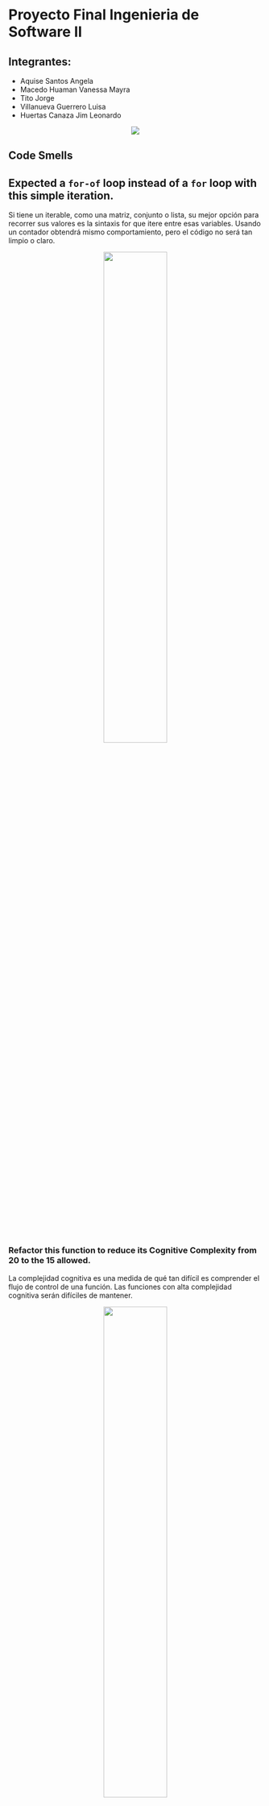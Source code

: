 

# Proyecto Final Ingenieria de Software II
## Integrantes:

- Aquise Santos Angela 
- Macedo Huaman Vanessa Mayra
- Tito Jorge
- Villanueva Guerrero Luisa
- Huertas Canaza Jim Leonardo

 <p align="center">
    <img src="/readme_img/xsheet.png">
</p>

## Code Smells
## Expected a `for-of` loop instead of a `for` loop with this simple iteration.
Si tiene un iterable, como una matriz, conjunto o lista, su mejor opción para recorrer sus valores es la sintaxis for que itere entre esas variables. Usando un contador obtendrá mismo comportamiento, pero el código no será tan limpio o claro.

<p align="center">
    <img src="/readme_img/smell1.png" width="50%">
</p>

### Refactor this function to reduce its Cognitive Complexity from 20 to the 15 allowed.
La complejidad cognitiva es una medida de qué tan difícil es comprender el flujo de control de una función. Las funciones con alta complejidad cognitiva serán difíciles de mantener.
<p align="center">
    <img src="/readme_img/smell2.png" width="50%">
</p>
<p align="center">
    <img src="/readme_img/smell2_2.png" width="50%">
</p>


## Refactoring code smells
### Expected a `for-of` loop instead of a `for` loop with this simple iteration.

<p align="center">
    <img src="/readme_img/factorin1.png" width="50%">
</p>


### COMPOSING METHODS:  5. Introduce Explaining Variable
before
<p align="center">
    <img src="/imageRefactorization/event_before.png"width="50%">
</p>
after
<p align="center">
    <img src="/imageRefactorization/event_After.png" width="50%">
</p>

### FUNCTIONS SHOULD NOT BE EMPTY
Hay varias razones para que una función no tenga un cuerpo de función:
- Es una omisión involuntaria y debe corregirse para evitar un comportamiento inesperado en la producción.
- Aún no se admite, o nunca lo será. En este caso, debería lanzarse una excepción en los idiomas donde ese mecanismo está disponible.
- El método es una anulación intencionalmente en blanco. En este caso, un comentario anidado debería explicar el motivo de la anulación en blanco.

Solucion de compilacion
<p align="center">
    <img src="/readme_img/compilation_S.png">
</p>
Ejemplos:

- Before arrow function
<p align="center">
    <img src="/readme_img/itemclick.png">
</p>

- After arrow function
<p align="center">
    <img src="/readme_img/itemclick_S.png">
</p>

- Before method
<p align="center">
    <img src="/readme_img/settitle.png">
</p>

- After method
<p align="center">
    <img src="/readme_img/settitle_S.png">
</p>


## [Pipeline de CI/CD](jenkinsfile)

#### Requisitos

:heavy_check_mark: Jenkins Plugins
* [PipeLine](https://plugins.jenkins.io/workflow-aggregator/)
* [Jenkins NodeJS plugin v14.8](https://plugins.jenkins.io/git-parameter/)
* [Jenkins BlueOcean](https://plugins.jenkins.io/blueocean/)
* [Git Parameter](https://plugins.jenkins.io/git-parameter/)
* [SonarQube Scanner](https://plugins.jenkins.io/sonar/)

:heavy_check_mark: SonarQube

:heavy_check_mark: SonarScanner

### Pipeline Blue Ocean wiew

<img src="report-screenshots/pipeline-graph-report.png" width="50%">

### Reporte Sonar Scanner

<img src="report-screenshots/sonnar-scanner-report.png" width="50%">

# Construccion Automatica
Para la construcción automática nos apoyaremos en **Webpack**.

## Instalación
Seguiremos los siguientes pasos para la instalacion de Webpack y las dependencias necesarias para el proyecto.
```
mkdir x-spreadsheet && cd x-spreadsheet
npm init -y
npm install webpack webpack-cli --save-dev

mkdir dist src
touch webpack.config.js


npm install --save-dev file-loader css-loader file-loader
npm install --save-dev html-webpack-plugin
npm install --save-dev clean-webpack-plugin
npm install --save-dev webpack-dev-server
npm install --save-dev webpack-merge

# less
npm install less --save-dev
npm install less-loader --save-dev

npm install eslint --save-dev
./node_modules/.bin/eslint --init # airbnb


# test mocha
npm install --save-dev mocha

# babel
npm install --save-dev babel-loader babel-core babel-preset-env
# for macha
npm install --save-dev babel-register
# npm install --save-dev babel-plugin-transform-runtime
# npm install --save babel-runtime
```
## Configuración
En el archivo **package.json** añadimos el *script* correspondiente para poder ejecutar la construccion automatica .
- **dev:** Para el modo de desarrollo
- **build:** Para el modo de produccion

```
"scripts": {
	"dev": "webpack-dev-server --open --config build/webpack.dev.js",
    "build": "webpack --config build/webpack.prod.js",
}
```
## Ejecución
Para la construcción automática  del modo de desarrollo usamos el comando :

```
npm run dev

```
Para la construcción automática  del modo de produccion usamos el comando :

```
npm run build

```
 <p align="center">
    <img src="/readme_img/build.jpeg">
</p>

# Pruebas Unitarias


Para las pruebas unitarias xUnit usaremos **Mocha**  y  **Chai**. 

## Instalación
Instalamos Mocha, Chai y plugins para la conexión HTTP.

```
npm install --save-dev mocha chai chai-http
```
## Configuración
En el archivo **package.json** añadimos el *script* correspondiente para poder ejecutar la pruebas unitarias .
```
"scripts": {
	"test": "nyc ./node_modules/mocha/bin/mocha --require @babel/register --recursive test"
}
```
Creamos una carpeta llamada test para alojar los archivos que contendran las pruebas, trabajaremos sobre los archivos:
- formula_test.js
- format_test.js
- alphabet_test.js


## Formulas (formula_test.js)
Se realizaron pruebas unitarias xUnit para evaluar el funcionamientos de las formulas contenidas en el proyecto como:
- SUM
- AVERAGE
- MAX
- MIN
- IF
- AND
- OR
- CONCAT
 <p align="center">
    <img src="/readme_img/formula_test.png">
</p>

## Formato (formato_test.js)
Se realizaron pruebas unitarias xUnit para evaluar el funcionamientos de las funciones contenidas en el proyecto como:
- Percent
- Number
- USD
- EUR
- RMB
- Normal
- Text
 <p align="center">
    <img src="/readme_img/formato_test.png">
</p>

## Formato (alphabet_test.js)
Se realizaron pruebas unitarias xUnit para evaluar el funcionamientos de las funciones contenidas en el proyecto como:
- Index_At
- String_At

> Index_At

<p align="center">
    <img src="/readme_img/Alfabeto_test.png">
</p>

> String_At

<p align="center">
    <img src="/readme_img/Alfabeto_test2.png">
</p>

## Casos de Prueba
<p align="center">
    <img src="/readme_img/cases.png">
</p>

# Prueba de Seguridad - Owasp Zap

- Atacamos el proyecto utilizando Owasp Zap
<p align="center">
    <img src="readme_img/Prueba_de_Seguridad.png">
</p>

## Riesgo de la Pagina

<p align="center">
    <img src="readme_img/Riesgo_de_la_Pagina.png">
</p>

## Reporte de las Alertas Obtenidas

<p align="center">
    <img src="readme_img/Alertas.png">
</p>

## Tipo de Riesgos de las Alertas

<p align="center">
    <img src="readme_img/Tipos_de_Riesgo.png">
</p>

## Analizamos las Alertas
### CSP: Wildcard Directive (Riesgo Medio)
- The following directives either allow wildcard sources (or ancestors), are not defined, or are overly broadly defined:

frame-ancestors, form-action

- The directive(s): frame-ancestors, form-action are among the directives that do not fallback to default-src, missing/excluding them is the same as allowing anything.

### X-Frame-Options Header Not Set (Riesgo Medio)
- El encabezado X-Frame-Options no se incluye en la respuesta HTTP para proteger contra ataques 'ClickJacking'.

### El servidor divulga información mediante un campo(s) de encabezado de respuesta HTTP ''''X-Powered-By'''' (Riesgo Bajo)
- El servidor de la web/aplicación está divulgando información mediante uno o más encabezados de respuesta HTTP ''''X-Powered-By''''. El acceso a tal información podría facilitarle a los atacantes la identificación de otros marcos/componentes de los que su aplicación web depende y las vulnerabilidades a las que pueden estar sujetos tales componentes.

### X-Content-Type-Options Header Missing (Riesgo Bajo)
- El encabezado Anti-MIME-Sniffing X-Content-Type-Options no se estableció en 'nosniff'. Esto permite que las versiones anteriores de Internet Explorer y Chrome realicen un rastreo de MIME en el cuerpo de la respuesta, lo que podría hacer que el cuerpo de la respuesta se interprete y muestre como un tipo de contenido distinto del tipo de contenido declarado. Las versiones actuales (principios de 2014) y heredadas de Firefox usarán el tipo de contenido declarado (si se establece uno), en lugar de realizar un rastreo de MIME.

### Divulgación de la marca de hora - Unix (Riesgo Bajo)
- Una marca de tiempo ha sido divulgada por el servidor de la aplicación/el navegador - Unix

## Posibles Soluciones de cada Alerta

### CSP: Wildcard Directive (Riesgo Medio)
- Asegúrese de que su servidor web, servidor de aplicaciones, equilibrador de carga, etc. Esté configurado correctamente para establecer el encabezado Content-Security-Policy.

### X-Frame-Options Header Not Set (Riesgo Medio)
- La mayoría de los navegadores web modernos admiten el encabezado HTTP X-Frame-Options. Asegúrese de que esté configurado en todas las páginas web devueltas por su sitio (si espera que la página esté enmarcada solo por páginas en su servidor (por ejemplo, es parte de un FRAMESET), entonces querrá usar SAMEORIGIN; de lo contrario, si nunca espera la página para ser enmarcado, debe usar DENY. Alternativamente, considere implementar la directiva "frame-ancestors" de la Política de seguridad de contenido.

### El servidor divulga información mediante un campo(s) de encabezado de respuesta HTTP ''''X-Powered-By'''' (Riesgo Bajo)
- Asegúrese que su servidor web, servidor de aplicación, equilibrador de carga, etc. está configurado para suprimir encabezados ''''X-Powered-By".

### X-Content-Type-Options Header Missing (Riesgo Bajo)
- Asegúrese de que la aplicación / servidor web establezca el encabezado Content-Type de manera adecuada y que establezca el encabezado X-Content-Type-Options en 'nosniff' para todas las páginas web.

- Si es posible, asegúrese de que el usuario final utilice un navegador web moderno y que cumpla con los estándares que no realice el rastreo de MIME en absoluto, o que pueda ser dirigido por la aplicación web / servidor web para que no realice el rastreo de MIME.

### Divulgación de la marca de hora - Unix (Riesgo Bajo)
- Confirmar manualmente que los datos de marca de hora no son sensibles, y que los datos no pueden ser agregados a patrones explotables de divulgación.









